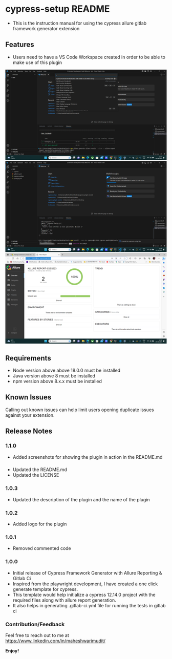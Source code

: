 # cypress-setup README
- This is the instruction manual for using the cypress allure gitlab framework generator extension

## Features

- Users need to have a VS Code Workspace created in order to be able to make use of this plugin

![Cypress CodeLab Generator](images/listing.png)
![Plugin under execution](images/installing.png)
![Allure Report](images/allure.png)

## Requirements

- Node version above above 18.0.0 must be installed
- Java version above 8 must be installed
- npm version above 8.x.x must be installed

## Known Issues

Calling out known issues can help limit users opening duplicate issues against your extension.

## Release Notes

### 1.1.0
- Added screenshots for showing the plugin in action in the README.md
###
- Updated the README.md
- Updated the LICENSE 
### 1.0.3
- Updated the description of the plugin and the name of the plugin
### 1.0.2
- Added logo for the plugin
### 1.0.1
- Removed commented code
### 1.0.0

- Initial release of Cypress Framework Generator with Allure Reporting & Gitlab Ci
- Inspired from the playwright development, I have  created a one click generate template for cypress.
- This template would help initialize a cypress 12.14.0 project with the required files along with allure report generation.
- It also helps in generating .gitlab-ci.yml file for running the tests in gitlab ci 


### Contribution/Feedback

Feel free to reach out to me at https://www.linkedin.com/in/maheshwarimudit/



**Enjoy!**
